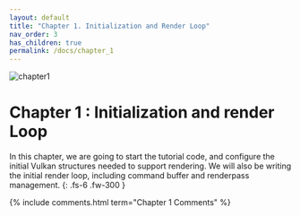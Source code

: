 ```yaml
---
layout: default
title: "Chapter 1. Initialization and Render Loop"
nav_order: 3
has_children: true
permalink: /docs/chapter_1
---
```

![chapter1]({{site.baseurl}}/diagrams/chapter1.png)
# Chapter 1 : Initialization and render Loop

In this chapter, we are going to start the tutorial code, and configure the initial Vulkan structures needed to support rendering.
We will also be writing the initial render loop, including command buffer and renderpass management.
{: .fs-6 .fw-300 }


{% include comments.html term="Chapter 1 Comments" %}
